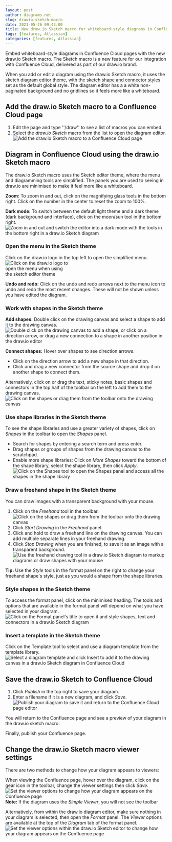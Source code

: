 ```yaml
---
layout: post
author: diagrams.net
slug: drawio-sketch-macro
date: 2021-05-26 09:43:00
title: New draw.io Sketch macro for whiteboard-style diagrams in Confluence Cloud
tags: [features, Atlassian]
categories: [features, Atlassian]
---
```


Embed whiteboard-style diagrams in Confluence Cloud pages with the new draw.io Sketch macro. The Sketch macro is a new feature for our integration with Confluence Cloud, delivered as part of our draw.io brand.

When you add or edit a diagram using the draw.io Sketch macro, it uses the sketch [diagram editor theme](/blog/diagram-editor-theme.html), with the [sketch shape and connector styles](/blog/rough-style.html) set as the default global style. The diagram editor has a a white non-paginated background and no gridlines so it feels more like a whiteboard. 

## Add the draw.io Sketch macro to a Confluence Cloud page

1. Edit the page and type ''/draw'' to see a list of macros you can embed.
2. Select the _draw.io Sketch_ macro from the list to open the diagram editor. 
<br /><img src="/assets/img/blog/drawio-sketch-macro-insert.png" style="width=100%;max-width:500px;height:auto;" alt="Add the draw.io Sketch macro to a Confluence Cloud page">


## Diagram in Confluence Cloud using the draw.io Sketch macro

The draw.io Sketch macro uses the Sketch editor theme, where the menu and diagramming tools are simplified. The panels you are used to seeing in draw.io are minimised to make it feel more like a whiteboard.

**Zoom:** To zoom in and out, click on the magnifying glass tools in the bottom right. Click on the number in the center to reset the zoom to 100%.

**Dark mode:** To switch between the default light theme and a dark theme (dark background and interface), click on the moon/sun tool in the bottom right. 
<br /><img src="/assets/img/blog/sketch-ui-zoom-dark.png" style="width=100%;max-width:500px;height:auto;" alt="Zoom in and out and switch the editor into a dark mode with the tools in the bottom right in a draw.io Sketch diagram">

### Open the menu in the Sketch theme

Click on the draw.io logo in the top left to open the simplified menu. 
<br /><img src="/assets/img/blog/sketch-ui-menu.png" style="width=100%;max-width:200px;height:auto;" alt="Click on the draw.io logo to open the menu when using the sketch editor theme">

**Undo and redo:** Click on the undo and redo arrows next to the menu icon to undo and redo the most recent changes. These will not be shown unless you have edited the diagram.


### Work with shapes in the Sketch theme

**Add shapes:** Double click on the drawing canvas and select a shape to add it to the drawing canvas.
<br /><img src="/assets/img/blog/sketch-ui-add-shapes.gif" style="width=100%;max-width:500px;height:auto;" alt="Double click on the drawing canvas to add a shape, or click on a direction arrow, or drag a new connection to a shape in another position in the draw.io editor">

**Connect shapes:** Hover over shapes to see direction arrows.
* Click on the direction arrow to add a new shape in that direction.
* Click and drag a new connector from the source shape and drop it on another shape to connect them.

Alternatively, click on or drag the text, sticky notes, basic shapes and connectors in the top half of the toolbar on the left to add them to the drawing canvas. 
<br /><img src="/assets/img/blog/sketch-ui-toolbar-shapes.png" style="width=100%;max-width:500px;height:auto;" alt="Click on the shapes or drag them from the toolbar onto the drawing canvas">

### Use shape libraries in the Sketch theme

To see the shape libraries and use a greater variety of shapes, click on _Shapes_ in the toolbar to open the _Shapes_ panel. 
* Search for shapes by entering a search term and press enter. 
* Drag shapes or groups of shapes from the drawing canvas to the scratchpad. 
* Enable more shape libraries: Click on _More Shapes_ toward the bottom of the shape library, select the shape library, then click _Apply_.
<br /><img src="/assets/img/blog/sketch-ui-shapes-panel.png" style="width=100%;max-width:500px;height:auto;" alt="Click on the Shapes tool to open the Shapes panel and access all the shapes in the shape library">

### Draw a freehand shape in the Sketch theme

You can draw images with a transparent background with your mouse. 

1. Click on the _Freehand_ tool in the toolbar.
<br /><img src="/assets/img/blog/sketch-ui-freehand.png" style="width=100%;max-width:500px;height:auto;" alt="Click on the shapes or drag them from the toolbar onto the drawing canvas">
2. Click _Start Drawing_ in the _Freehand_ panel. 
3. Click and hold to draw a freehand line on the drawing canvas. You can add multiple separate lines in your freehand drawing.
4. Click _Stop Drawing_ when you are finished, to save it as an image with a transparent background. 
<br /><img src="/assets/img/blog/sketch-ui-freehand-drawing.gif" style="width=100%;max-width:500px;height:auto;" alt="Use the freehand drawing tool in a draw.io Sketch diagram to markup diagrams or draw shapes with your mouse">

**Tip:** Use the _Style_ tools in the format panel on the right to change your freehand shape's style, just as you would a shape from the shape libraries.

### Style shapes in the Sketch theme

To access the format panel, click on the minimised heading. The tools and options that are available in the format panel will depend on what you have selected in your diagram. 
<br /><img src="/assets/img/blog/sketch-ui-format-panel.png" style="width=100%;max-width:500px;height:auto;" alt="Click on the Format panel's title to open it and style shapes, text and connectors in a draw.io Sketch diagram">


### Insert a template in the Sketch theme

Click on the Template tool to select and use a diagram template from the template library.
<br /><img src="/assets/img/blog/sketch-ui-template-manager.png" style="width=100%;max-width:500px;height:auto;" alt="Select a diagram template and click Insert to add it to the drawing canvas in a draw.io Sketch diagram in Confluence Cloud">


## Save the draw.io Sketch to Confluence Cloud

1. Click _Publish_ in the top right to save your diagram.
2. Enter a filename if it is a new diagram, and click _Save_. 
<br /><img src="/assets/img/blog/confluence-cloud-drawio-sketch-publish.png" style="width=100%;max-width:500px;height:auto;" alt="Publish your diagram to save it and return to the Confluence Cloud page editor">

You will return to the Confluence page and see a preview of your diagram in the draw.io sketch macro. 

Finally, publish your Confluence page.

## Change the draw.io Sketch macro viewer settings

There are two methods to change how your diagram appears to viewers:

When viewing the Confluence page, hover over the diagram, click on the gear icon in the toolbar, change the viewer settings then click _Save_. 
<br /><img src="/assets/img/blog/confluence-cloud-drawio-sketch-viewer-options.png" style="width=100%;max-width:500px;height:auto;" alt="Set the viewer options to change how your diagram appears on the Confluence page">
<br />**Note:** If the diagram uses the _Simple Viewer_, you will not see the toolbar

Alternatively, from within the draw.io diagram editor, make sure nothing in your diagram is selected, then open the _Format_ panel. The _Viewer_ options are available at the top of the _Diagram_ tab of the format panel.
<br /><img src="/assets/img/blog/sketch-ui-viewer-settings.png" style="width=100%;max-width:500px;height:auto;" alt="Set the viewer options within the draw.io Sketch editor to change how your diagram appears on the Confluence page">

